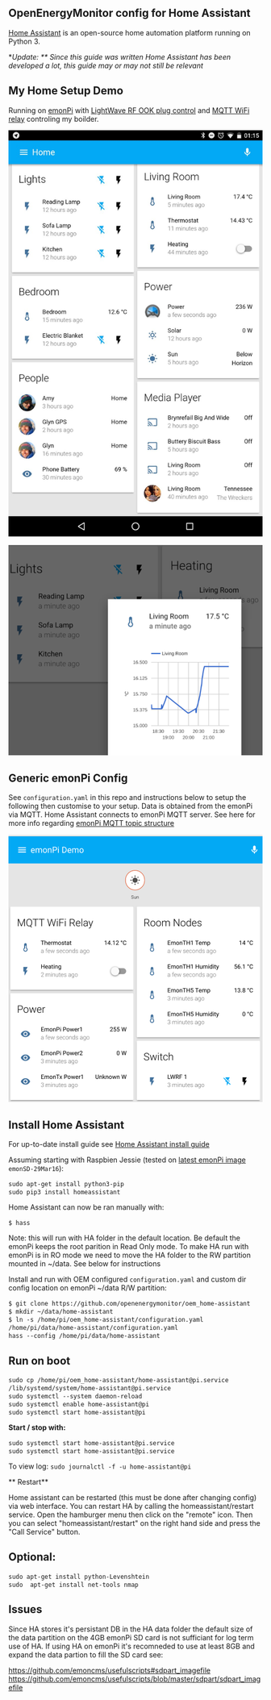 
## OpenEnergyMonitor config for Home Assistant

[Home Assistant](https://home-assistant.io/) is an open-source home automation platform running on Python 3.

**Update: ** Since this guide was written Home Assistant has been developed a lot, this guide may or may not still be relevant*


## My Home Setup Demo

Running on [emonPi](http://openenergymonitor.org/emon/emonpi) with [LightWave RF OOK plug control](https://github.com/openenergymonitor/lightwaverf-pi) and [MQTT WiFi relay](https://openenergymonitor.org/emon/modules/wifirelay) controling my boilder.

![home_demo](my_home_demo.jpg)

![Nice mini graph](demo2.png)


## Generic emonPi Config

See `configuration.yaml` in this repo and instructions below to setup the following then customise to your setup. Data is obtained from the emonPi via MQTT. Home Assistant connects to emonPi MQTT server. See here for more info regarding [emonPi MQTT topic structure](https://github.com/emoncms/emoncms/blob/master/docs/RaspberryPi/MQTT.md) 

![emonpi demo](emonpi_demo.png)


## Install Home Assistant

For up-to-date install guide see [Home Assistant install guide](https://home-assistant.io/getting-started/)

Assuming starting with Raspbien Jessie (tested on [latest emonPi image](https://github.com/openenergymonitor/emonpi/wiki/emonSD-pre-built-SD-card-Repository-&-Change-Log) `emonSD-29Mar16`):

    sudo apt-get install python3-pip
    sudo pip3 install homeassistant

Home Assistant can now be ran manually with: 

    $ hass
 
Note: this will run with HA folder in the default location. Be default the emonPi keeps the root parition in Read Only mode. To make HA run with emonPi is in RO mode we need to move the HA folder to the RW partition mounted in ~/data. See below for instructions 

Install and run with OEM configured `configuration.yaml` and custom dir config location on emonPi ~/data R/W partition:

```
$ git clone https://github.com/openenergymonitor/oem_home-assistant
$ mkdir ~/data/home-assistant
$ ln -s /home/pi/oem_home-assistant/configuration.yaml /home/pi/data/home-assistant/configuration.yaml
hass --config /home/pi/data/home-assistant
```

## Run on boot

```
sudo cp /home/pi/oem_home-assistant/home-assistant@pi.service /lib/systemd/system/home-assistant@pi.service
sudo systemctl --system daemon-reload
sudo systemctl enable home-assistant@pi
sudo systemctl start home-assistant@pi
```

**Start / stop with:**

    sudo systemctl start home-assistant@pi.service
    sudo systemctl start home-assistant@pi.service

To view log: `sudo journalctl -f -u home-assistant@pi`

** Restart**

Home assistant can be restarted (this must be done after changing config) via web interface. You can restart HA by calling the homeassistant/restart service. Open the hamburger menu then click on the "remote" icon. Then you can select "homeassistant/restart" on the right hand side and press the "Call Service" button.

## Optional:

```
sudo apt-get install python-Levenshtein
sudo  apt-get install net-tools nmap
```

## Issues 

Since HA stores it's persistant DB in the HA data folder the default size of the data partition on the 4GB emonPi SD card is not sufficiant for log term use of HA. If using HA on emonPi it's recomneded to use at least 8GB and expand the data partion to fill the SD card see:

https://github.com/emoncms/usefulscripts#sdpart_imagefile
https://github.com/emoncms/usefulscripts/blob/master/sdpart/sdpart_imagefile
